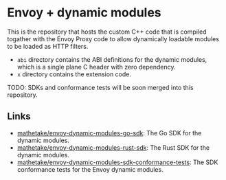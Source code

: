# Envoy + dynamic modules 

This is the repository that hosts the custom C++ code that is compiled togather with the Envoy Proxy code to allow dynamically loadable modules to be loaded as HTTP filters.

* `abi` directory contains the ABI definitions for the dynamic modules, which is a single plane C header with zero dependency.
* `x` directory contains the extension code.

TODO: SDKs and conformance tests will be soon merged into this repository.

## Links

- [mathetake/envoy-dynamic-modules-go-sdk](https://github.com/mathetake/envoy-dynamic-modules-go-sdk): The Go SDK for the dynamic modules.
- [mathetake/envoy-dynamic-modules-rust-sdk](https://github.com/mathetake/envoy-dynamic-modules-rust-sdk): The Rust SDK for the dynamic modules.
- [mathetake/envoy-dynamic-modules-sdk-conformance-tests](https://github.com/mathetake/envoy-dynamic-modules-sdk-conformance-tests): The SDK conformance tests for the Envoy dynamic modules.
